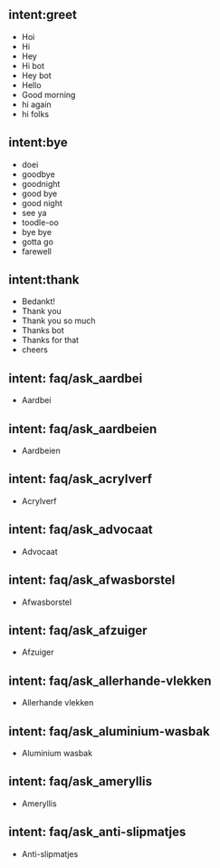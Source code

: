 ## intent:greet
- Hoi
- Hi
- Hey
- Hi bot
- Hey bot
- Hello
- Good morning
- hi again
- hi folks

## intent:bye
- doei
- goodbye
- goodnight
- good bye
- good night
- see ya
- toodle-oo
- bye bye
- gotta go
- farewell

## intent:thank
- Bedankt!
- Thank you
- Thank you so much
- Thanks bot
- Thanks for that
- cheers

## intent: faq/ask_aardbei
- Aardbei

## intent: faq/ask_aardbeien
- Aardbeien

## intent: faq/ask_acrylverf
- Acrylverf

## intent: faq/ask_advocaat
- Advocaat

## intent: faq/ask_afwasborstel
- Afwasborstel

## intent: faq/ask_afzuiger
- Afzuiger

## intent: faq/ask_allerhande-vlekken
- Allerhande vlekken

## intent: faq/ask_aluminium-wasbak
- Aluminium wasbak

## intent: faq/ask_ameryllis
- Ameryllis

## intent: faq/ask_anti-slipmatjes
- Anti-slipmatjes

